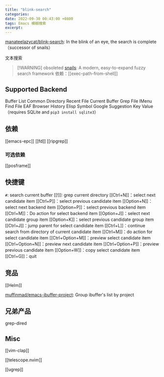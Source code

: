 ```yaml
---
title: "blink-search"
categories: 
date: 2022-09-30 00:43:00 +0800
tags: Emacs 模糊搜索
excerpt: 
---
```



[manateelazycat/blink-search](https://github.com/manateelazycat/blink-search): In the blink of an eye, the search is complete（successor of snails）

文本搜索

> [!WARNING] obsoleted
> [snails](https://github.com/manateelazycat/snails): A modern, easy-to-expand fuzzy search framework
> 依赖：[[exec-path-from-shell]]

## Supported Backend

Buffer List
Common Directory
Recent File
Current Buffer
Grep File
IMenu
Find File
EAF Browser History
Elisp Symbol
Google Suggestion
Key Value（requires SQLite and `pip3 install sqlite3`）

## 依赖

[[emacs-epc]]
[[fd]]
[[ripgrep]]

### 可选依赖

[[posframe]]

## 快捷键

`#`: search current buffer
[[!]]: grep current directory
[[Ctrl+N]]：select next candidate item
[[Ctrl+P]]：select previous candidate item
[[Option+N]]：select next backend item
[[Option+P]]：select previous backend item
[[Ctrl+M]]：Do action for select backend item
[[Option+J]]：select next candidate group item
[[Option+K]]：select previous candidate group item
[[Ctrl+J]]：jump parent for select candidate item
[[Ctrl+L]]：continue search from directory of current candidate item
[[Ctrl+M]]：do action for select candidate item
[[Ctrl+Option+M]]：preview select candidate item
[[Ctrl+Option+N]]：preview next candidate item
[[Ctrl+Option+P]]：preview previous candidate item
[[Option+W]]：copy select candidate item
[[Ctrl+G]]：quit


## 竞品

[[Helm]]

[muffinmad/emacs-ibuffer-project](https://github.com/muffinmad/emacs-ibuffer-project): Group ibuffer's list by project



## 兄弟产品

grep-dired

## Misc

[[vim-clap]]

[[telescope.nvim]]

[[ugrep]]

